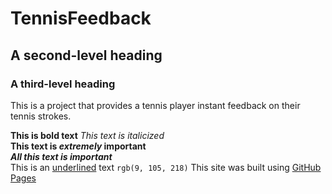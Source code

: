 # TennisFeedback
## A second-level heading
### A third-level heading

This is a project that provides a tennis player instant feedback on their tennis strokes.

**This is bold text**
_This text is italicized_	
**This text is _extremely_ important**	
***All this text is important***	
This is an <ins>underlined</ins> text
`rgb(9, 105, 218)`
This site was built using [GitHub Pages](https://pages.github.com/)

